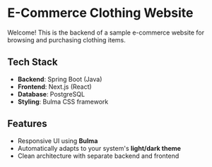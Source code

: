 # E-Commerce Clothing Website

Welcome! This is the backend of a sample e-commerce website for browsing and purchasing clothing items.

## Tech Stack

- **Backend**: Spring Boot (Java)
- **Frontend**: Next.js (React)
- **Database**: PostgreSQL
- **Styling**: Bulma CSS framework

## Features

- Responsive UI using **Bulma**
- Automatically adapts to your system's **light/dark theme**
- Clean architecture with separate backend and frontend
